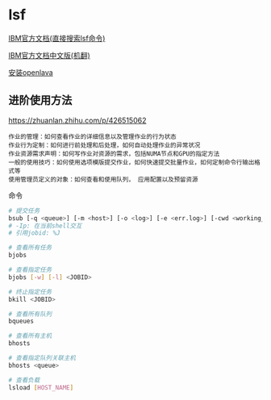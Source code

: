 
# lsf

[IBM官方文档(直接搜索lsf命令)](https://www.ibm.com/docs/en)

[IBM官方文档中文版(机翻)](https://www.ibm.com/docs/zh)

[安装openlava](https://www.cnblogs.com/alittlemc/p/16646098.html)

## 进阶使用方法

<https://zhuanlan.zhihu.com/p/426515062>

```text
作业的管理：如何查看作业的详细信息以及管理作业的行为状态
作业行为定制：如何进行前处理和后处理，如何自动处理作业的异常状况
作业资源需求声明：如何写作业对资源的需求，包括NUMA节点和GPU的指定方法
一般的使用技巧：如何使用选项模版提交作业，如何快速提交批量作业，如何定制命令行输出格式等
使用管理员定义的对象：如何查看和使用队列， 应用配置以及预留资源
```

命令

```bash
# 提交任务
bsub [-q <queue>] [-m <host>] [-o <log>] [-e <err.log>] [-cwd <working_directory>] <EXE>
# -Ip: 在当前shell交互
# 引用jobid: %J

# 查看所有任务
bjobs 

# 查看指定任务
bjobs [-w] [-l] <JOBID>

# 终止指定任务
bkill <JOBID>

# 查看所有队列
bqueues

# 查看所有主机
bhosts

# 查看指定队列关联主机
bhosts <queue>

# 查看负载
lsload [HOST_NAME]
```
